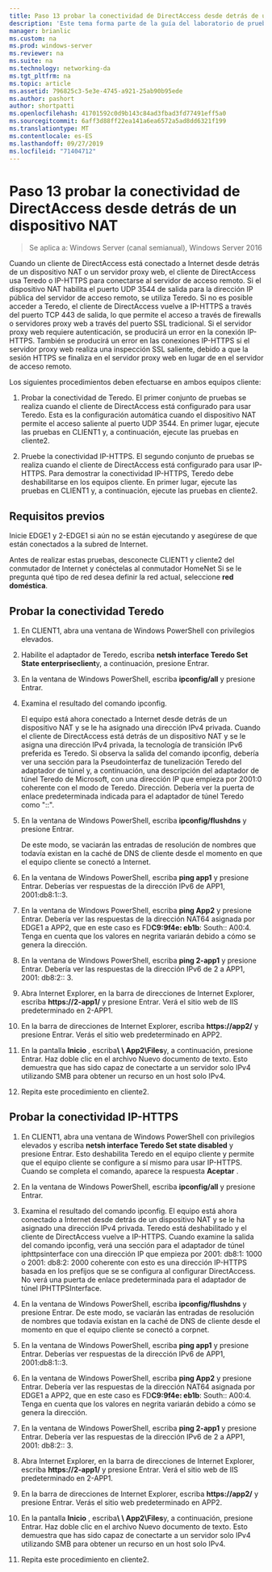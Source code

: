 ```yaml
---
title: Paso 13 probar la conectividad de DirectAccess desde detrás de un dispositivo NAT
description: 'Este tema forma parte de la guía del laboratorio de pruebas: demostración de una implementación multisitio de DirectAccess para Windows Server 2016'
manager: brianlic
ms.custom: na
ms.prod: windows-server
ms.reviewer: na
ms.suite: na
ms.technology: networking-da
ms.tgt_pltfrm: na
ms.topic: article
ms.assetid: 796825c3-5e3e-4745-a921-25ab90b95ede
ms.author: pashort
author: shortpatti
ms.openlocfilehash: 41701592c0d9b143c84ad3fbad3fd77491eff5a0
ms.sourcegitcommit: 6aff3d88ff22ea141a6ea6572a5ad8dd6321f199
ms.translationtype: MT
ms.contentlocale: es-ES
ms.lasthandoff: 09/27/2019
ms.locfileid: "71404712"
---
```

# <a name="step-13-test-directaccess-connectivity-from-behind-a-nat-device"></a>Paso 13 probar la conectividad de DirectAccess desde detrás de un dispositivo NAT

>Se aplica a: Windows Server (canal semianual), Windows Server 2016

Cuando un cliente de DirectAccess está conectado a Internet desde detrás de un dispositivo NAT o un servidor proxy web, el cliente de DirectAccess usa Teredo o IP-HTTPS para conectarse al servidor de acceso remoto. Si el dispositivo NAT habilita el puerto UDP 3544 de salida para la dirección IP pública del servidor de acceso remoto, se utiliza Teredo. Si no es posible acceder a Teredo, el cliente de DirectAccess vuelve a IP-HTTPS a través del puerto TCP 443 de salida, lo que permite el acceso a través de firewalls o servidores proxy web a través del puerto SSL tradicional. Si el servidor proxy web requiere autenticación, se producirá un error en la conexión IP-HTTPS. También se producirá un error en las conexiones IP-HTTPS si el servidor proxy web realiza una inspección SSL saliente, debido a que la sesión HTTPS se finaliza en el servidor proxy web en lugar de en el servidor de acceso remoto.  
  
Los siguientes procedimientos deben efectuarse en ambos equipos cliente:  
  
1. Probar la conectividad de Teredo. El primer conjunto de pruebas se realiza cuando el cliente de DirectAccess está configurado para usar Teredo. Esta es la configuración automática cuando el dispositivo NAT permite el acceso saliente al puerto UDP 3544. En primer lugar, ejecute las pruebas en CLIENT1 y, a continuación, ejecute las pruebas en cliente2.  
  
2. Pruebe la conectividad IP-HTTPS. El segundo conjunto de pruebas se realiza cuando el cliente de DirectAccess está configurado para usar IP-HTTPS. Para demostrar la conectividad IP-HTTPS, Teredo debe deshabilitarse en los equipos cliente. En primer lugar, ejecute las pruebas en CLIENT1 y, a continuación, ejecute las pruebas en cliente2.  
  
## <a name="prerequisites"></a>Requisitos previos  
Inicie EDGE1 y 2-EDGE1 si aún no se están ejecutando y asegúrese de que están conectados a la subred de Internet.  
  
Antes de realizar estas pruebas, desconecte CLIENT1 y cliente2 del conmutador de Internet y conéctelas al conmutador HomeNet Si se le pregunta qué tipo de red desea definir la red actual, seleccione **red doméstica**.  
  
## <a name="TeredoCLIENT1"></a>Probar la conectividad Teredo  
  
1. En CLIENT1, abra una ventana de Windows PowerShell con privilegios elevados.  
  
2. Habilite el adaptador de Teredo, escriba **netsh interface Teredo Set State enterpriseclient**y, a continuación, presione Entrar.  
  
3. En la ventana de Windows PowerShell, escriba **ipconfig/all** y presione Entrar.  
  
4. Examina el resultado del comando ipconfig.  
  
   El equipo está ahora conectado a Internet desde detrás de un dispositivo NAT y se le ha asignado una dirección IPv4 privada. Cuando el cliente de DirectAccess está detrás de un dispositivo NAT y se le asigna una dirección IPv4 privada, la tecnología de transición IPv6 preferida es Teredo. Si observa la salida del comando ipconfig, debería ver una sección para la Pseudointerfaz de tunelización Teredo del adaptador de túnel y, a continuación, una descripción del adaptador de túnel Teredo de Microsoft, con una dirección IP que empieza por 2001:0 coherente con el modo de Teredo. Dirección. Debería ver la puerta de enlace predeterminada indicada para el adaptador de túnel Teredo como "::".  
  
5. En la ventana de Windows PowerShell, escriba **ipconfig/flushdns** y presione Entrar.  
  
   De este modo, se vaciarán las entradas de resolución de nombres que todavía existan en la caché de DNS de cliente desde el momento en que el equipo cliente se conectó a Internet.  
  
6. En la ventana de Windows PowerShell, escriba **ping app1** y presione Entrar. Deberías ver respuestas de la dirección IPv6 de APP1, 2001:db8:1::3.  
  
7. En la ventana de Windows PowerShell, escriba **ping App2** y presione Entrar. Debería ver las respuestas de la dirección NAT64 asignada por EDGE1 a APP2, que en este caso es FD**C9:9f4e: eb1b**: South:: A00:4. Tenga en cuenta que los valores en negrita variarán debido a cómo se genera la dirección.  
  
8. En la ventana de Windows PowerShell, escriba **ping 2-app1** y presione Entrar. Debería ver las respuestas de la dirección IPv6 de 2 a APP1, 2001: db8:2:: 3.  
  
9. Abra Internet Explorer, en la barra de direcciones de Internet Explorer, escriba **https://2-app1/** y presione Entrar. Verá el sitio web de IIS predeterminado en 2-APP1.  
  
10. En la barra de direcciones de Internet Explorer, escriba **https://app2/** y presione Entrar. Verás el sitio web predeterminado en APP2.  
  
11. En la pantalla **Inicio** , escriba<strong>\\ \ App2\Files</strong>y, a continuación, presione Entrar. Haz doble clic en el archivo Nuevo documento de texto. Esto demuestra que has sido capaz de conectarte a un servidor solo IPv4 utilizando SMB para obtener un recurso en un host solo IPv4.  
  
12. Repita este procedimiento en cliente2.  
  
## <a name="IPHTTPS_CLIENT1"></a>Probar la conectividad IP-HTTPS  
  
1. En CLIENT1, abra una ventana de Windows PowerShell con privilegios elevados y escriba **netsh interface Teredo Set state disabled** y presione Entrar. Esto deshabilita Teredo en el equipo cliente y permite que el equipo cliente se configure a sí mismo para usar IP-HTTPS. Cuando se completa el comando, aparece la respuesta **Aceptar** .  
  
2. En la ventana de Windows PowerShell, escriba **ipconfig/all** y presione Entrar.  
  
3. Examina el resultado del comando ipconfig. El equipo está ahora conectado a Internet desde detrás de un dispositivo NAT y se le ha asignado una dirección IPv4 privada. Teredo está deshabilitado y el cliente de DirectAccess vuelve a IP-HTTPS. Cuando examine la salida del comando ipconfig, verá una sección para el adaptador de túnel iphttpsinterface con una dirección IP que empieza por 2001: db8:1: 1000 o 2001: db8:2: 2000 coherente con esto es una dirección IP-HTTPS basada en los prefijos que se se configura al configurar DirectAccess. No verá una puerta de enlace predeterminada para el adaptador de túnel IPHTTPSInterface.  
  
4. En la ventana de Windows PowerShell, escriba **ipconfig/flushdns** y presione Entrar. De este modo, se vaciarán las entradas de resolución de nombres que todavía existan en la caché de DNS de cliente desde el momento en que el equipo cliente se conectó a corpnet.  
  
5. En la ventana de Windows PowerShell, escriba **ping app1** y presione Entrar. Deberías ver respuestas de la dirección IPv6 de APP1, 2001:db8:1::3.  
  
6. En la ventana de Windows PowerShell, escriba **ping App2** y presione Entrar. Debería ver las respuestas de la dirección NAT64 asignada por EDGE1 a APP2, que en este caso es FD**C9:9f4e: eb1b**: South:: A00:4. Tenga en cuenta que los valores en negrita variarán debido a cómo se genera la dirección.  
  
7. En la ventana de Windows PowerShell, escriba **ping 2-app1** y presione Entrar. Debería ver las respuestas de la dirección IPv6 de 2 a APP1, 2001: db8:2:: 3.  
  
8. Abra Internet Explorer, en la barra de direcciones de Internet Explorer, escriba **https://2-app1/** y presione Entrar. Verá el sitio web de IIS predeterminado en 2-APP1.  
  
9. En la barra de direcciones de Internet Explorer, escriba **https://app2/** y presione Entrar. Verás el sitio web predeterminado en APP2.  
  
10. En la pantalla **Inicio** , escriba<strong>\\ \ App2\Files</strong>y, a continuación, presione Entrar. Haz doble clic en el archivo Nuevo documento de texto. Esto demuestra que has sido capaz de conectarte a un servidor solo IPv4 utilizando SMB para obtener un recurso en un host solo IPv4.  
  
11. Repita este procedimiento en cliente2.  
  



